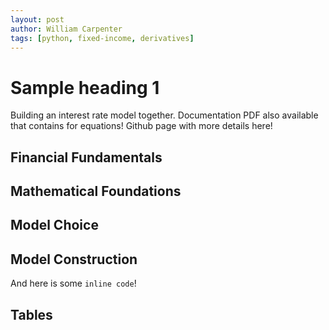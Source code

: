 ```yaml
---
layout: post
author: William Carpenter
tags: [python, fixed-income, derivatives]
---
```


# Sample heading 1
Building an interest rate model together.
Documentation PDF also available that contains for equations!
Github page with more details here!

## Financial Fundamentals 

## Mathematical Foundations

## Model Choice

## Model Construction


And here is some `inline code`!

## Tables

